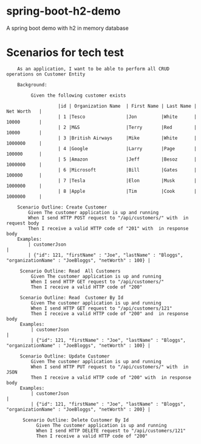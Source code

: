 # spring-boot-h2-demo
A spring boot demo with h2 in memory database


# Scenarios for tech test

        As an application, I want to be able to perform all CRUD operations on Customer Entity
        
        Background:
                      
             Given the following customer exists
            
                       |id | Organization Name  | First Name | Last Name | Net Worth   |
                       | 1 |Tesco               |Jon         |White      | 10000       |
                       | 2 |M&S                 |Terry       |Red        | 10000       |
                       | 3 |British Airways     |Mike        |White      | 1000000     |
                       | 4 |Google              |Larry       |Page       | 100000      |
                       | 5 |Amazon              |Jeff        |Besoz      | 1000000     |
                       | 6 |Microsoft           |Bill        |Gates      | 100000      |
                       | 7 |Tesla               |Elon        |Musk       | 1000000     |
                       | 8 |Apple               |Tim         |Cook       | 1000000     |
        
        Scenario Outline: Create Customer 
            Given The customer application is up and running
            When I send HTTP POST request to "/api/customers/" with  in request body
            Then I receive a valid HTTP code of "201" with  in response body
        Examples:
            | customerJson                                                                                                | 
            | {"id": 121, "firstName" : "Joe", "lastName" : "Bloggs", "organizationName" : "JoeBloggs", "netWorth" : 100} |
            
         Scenario Outline: Read  All Customers 
             Given The customer application is up and running
             When I send HTTP GET request to "/api/customers/" 
             Then I receive a valid HTTP code of "200"
         
         Scenario Outline: Read  Customer By Id 
             Given The customer application is up and running
             When I send HTTP GET request to "/api/customers/121" 
             Then I receive a valid HTTP code of "200" and  in response body
         Examples:
             | customerJson                                                                                                | 
             | {"id": 121, "firstName" : "Joe", "lastName" : "Bloggs", "organizationName" : "JoeBloggs", "netWorth" : 100} |
             
         Scenario Outline: Update Customer 
             Given The customer application is up and running
             When I send HTTP PUT request to "/api/customers/" with  in JSON
             Then I receive a valid HTTP code of "200" with  in response body
         Examples:
             | customerJson                                                                                                | 
             | {"id": 121, "firstName" : "Joe", "lastName" : "Bloggs", "organizationName" : "JoeBloggs", "netWorth" : 200} |
             
          Scenario Outline: Delete Customer By Id 
               Given The customer application is up and running
               When I send HTTP DELETE request to "/api/customers/121" 
               Then I receive a valid HTTP code of "200"
